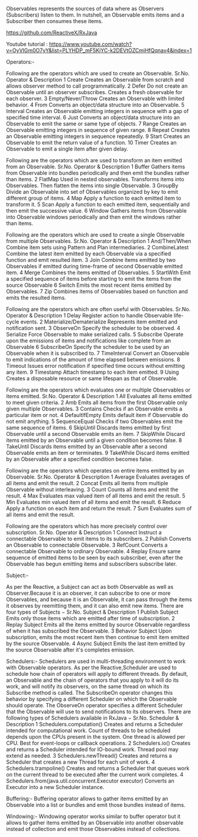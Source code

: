 Observables represents the sources of data where as Observers (Subscribers) listen to them. In nutshell, an Observable emits items and a Subscriber then consumes these items.


https://github.com/ReactiveX/RxJava

Youtube tutorial : 
https://www.youtube.com/watch?v=OyVIGm0O7yY&list=PLYHDP_mF5KjYC-k2DEVtOZCmjHfQqnav4&index=1

Operators:-


Following are the operators which are used to create an Observable.
Sr.No.
Operator & Description
1
Create
Creates an Observable from scratch and allows observer method to call programmatically.
2
Defer
Do not create an Observable until an observer subscribes. Creates a fresh observable for each observer.
3
Empty/Never/Throw
Creates an Observable with limited behavior.
4
From
Converts an object/data structure into an Observable.
5
Interval
Creates an Observable emitting integers in sequence with a gap of specified time interval.
6
Just
Converts an object/data structure into an Observable to emit the same or same type of objects.
7
Range
Creates an Observable emitting integers in sequence of given range.
8
Repeat
Creates an Observable emitting integers in sequence repeatedly.
9
Start
Creates an Observable to emit the return value of a function.
10
Timer
Creates an Observable to emit a single item after given delay.





Following are the operators which are used to transform an item emitted from an Observable.
Sr.No.
Operator & Description
1
Buffer
Gathers items from Observable into bundles periodically and then emit the bundles rather than items.
2
FlatMap
Used in nested observables. Transforms items into Observables. Then flatten the items into single Observable.
3
GroupBy
Divide an Observable into set of Observables organized by key to emit different group of items.
4
Map
Apply a function to each emitted item to transform it.
5
Scan
Apply a function to each emitted item, sequentially and then emit the successive value.
6
Window
Gathers items from Observable into Observable windows periodically and then emit the windows rather than items.






 
 
 
Following are the operators which are used to create a single Observable from multiple Observables.
Sr.No.
Operator & Description
1
And/Then/When
Combine item sets using Pattern and Plan intermediaries.
2
CombineLatest
Combine the latest item emitted by each Observable via a specified function and emit resulted item.
3
Join
Combine items emitted by two Observables if emitted during time-frame of second Observable emitted item.
4
Merge
Combines the items emitted of Observables. 
5
StartWith
Emit a specified sequence of items before starting to emit the items from the source Observable
6
Switch
Emits the most recent items emitted by Observables.
7
Zip
Combines items of Observables based on function and emits the resulted items.




Following are the operators which are often useful with Observables.
Sr.No.
Operator & Description
1
Delay
Register action to handle Observable life-cycle events.
2
Materialize/Dematerialize
Represents item emitted and notification sent.
3
ObserveOn
Specify the scheduler to be observed.
4
Serialize
Force Observable to make serialized calls.
5
Subscribe
Operate upon the emissions of items and notifications like complete from an Observable
6
SubscribeOn
Specify the scheduler to be used by an Observable when it is subscribed to.
7
TimeInterval
Convert an Observable to emit indications of the amount of time elapsed between emissions.
8
Timeout
Issues error notification if specified time occurs without emitting any item.
9
Timestamp
Attach timestamp to each item emitted.
9
Using
Creates a disposable resource or same lifespan as that of Observable.





Following are the operators which evaluates one or multiple Observables or items emitted.
Sr.No.
Operator & Description
1
All
Evaluates all items emitted to meet given criteria.
2
Amb
Emits all items from the first Observable only given multiple Observables.
3
Contains
Checks if an Observable emits a particular item or not.
4
DefaultIfEmpty
Emits default item if Observable do not emit anything.
5
SequenceEqual
Checks if two Observables emit the same sequence of items.
6
SkipUntil
Discards items emitted by first Observable until a second Observable emits an item.
7
SkipWhile
Discard items emitted by an Observable until a given condition becomes false.
8
TakeUntil
Discards items emitted by an Observable after a second Observable emits an item or terminates.
9
TakeWhile
Discard items emitted by an Observable after a specified condition becomes false.




Following are the operators which operates on entire items emitted by an Observable.
Sr.No.
Operator & Description
1
Average
Evaluates averages of all items and emit the result.
2
Concat
Emits all items from multiple Observable without interleaving.
3
Count
Counts all items and emit the result.
4
Max
Evaluates max valued item of all items and emit the result.
5
Min
Evaluates min valued item of all items and emit the result.
6
Reduce
Apply a function on each item and return the result.
7
Sum
Evaluates sum of all items and emit the result.




Following are the operators which has more precisely control over subscription.
Sr.No.
Operator & Description
1
Connect
Instruct a connectable Observable to emit items to its subscribers.
2
Publish
Converts an Observable to connectable Observable.
3
RefCount
Converts a connectable Observable to ordinary Observable.
4
Replay
Ensure same sequence of emitted items to be seen by each subscriber, even after the Observable has begun emitting items and subscribers subscribe later.



Subject:-

As per the Reactive, a Subject can act as both Observable as well as Observer.Because it is an observer, it can subscribe to one or more Observables, and because it is an Observable, it can pass through the items it observes by reemitting them, and it can also emit new items.
There are four types of Subjects −
Sr.No.
Subject & Description
1
Publish Subject
Emits only those items which are emitted after time of subscription.
2
Replay Subject
Emits all the items emitted by source Observable regardless of when it has subscribed the Observable.
3
Behavior Subject
Upon subscription, emits the most recent item then continue to emit item emitted by the source Observable.
4
Async Subject
Emits the last item emitted by the source Observable after it's completes emission.


Schedulers:-
Schedulers are used in multi-threading environment to work with Observable operators. 
As per the Reactive,Scheduler are used to schedule how chain of operators will apply to different threads.
By default, an Observable and the chain of operators that you apply to it will do its work, and will notify its observers, on the same thread on which its Subscribe method is called. The SubscribeOn operator changes this behavior by specifying a different Scheduler on which the Observable should operate. The ObserveOn operator specifies a different Scheduler that the Observable will use to send notifications to its observers.
There are following types of Schedulers available in RxJava −
Sr.No.
Scheduler & Description
1
Schedulers.computation()
Creates and returns a Scheduler intended for computational work. Count of threads to be scheduled depends upon the CPUs present in the system. One thread is allowed per CPU. Best for event-loops or callback operations.
2
Schedulers.io()
Creates and returns a Scheduler intended for IO-bound work. Thread pool may extend as needed.
3
Schedulers.newThread()
Creates and returns a Scheduler that creates a new Thread for each unit of work.
4
Schedulers.trampoline()
Creates and returns a Scheduler that queues work on the current thread to be executed after the current work completes.
4
Schedulers.from(java.util.concurrent.Executor executor)
Converts an Executor into a new Scheduler instance.



Buffering:-
Buffering operator allows to gather items emitted by an Observable into a list or bundles and emit those bundles instead of items.


Windowing:-
Windowing operator works similar to buffer operator but it allows to gather items emitted by an Observable into another observable instead of collection and emit those Observables instead of collections. 


